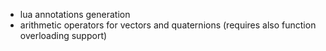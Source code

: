 * lua annotations generation
* arithmetic operators for vectors and quaternions (requires also function overloading support)
